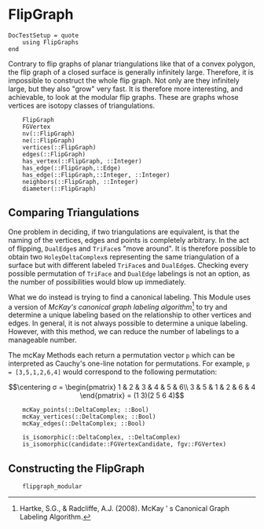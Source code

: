 # FlipGraph
```@meta
DocTestSetup = quote
    using FlipGraphs
end
```
Contrary to flip graphs of planar triangulations like that of a convex polygon, the flip graph of a closed surface is generally infinitely large.
Therefore, it is impossible to construct the whole flip graph. Not only are they infinitely large, but they also "grow" very fast. It is therefore more interesting, and achievable, to look at the modular flip graphs. These are graphs whose vertices are isotopy classes of triangulations.

```@docs
    FlipGraph
    FGVertex
    nv(::FlipGraph)
    ne(::FlipGraph)
    vertices(::FlipGraph)
    edges(::FlipGraph)
    has_vertex(::FlipGraph, ::Integer)
    has_edge(::FlipGraph,::Edge)
    has_edge(::FlipGraph,::Integer, ::Integer)
    neighbors(::FlipGraph, ::Integer)
    diameter(::FlipGraph)
```

## Comparing Triangulations


One problem in deciding, if two triangulations are equivalent, is that the naming of the vertices, edges and points is completely arbitrary.
In the act of flipping, `DualEdge`s and `TriFace`s "move around". It is therefore possible to obtain two `HoleyDeltaComplex`s representing the same triangulation of a surface but with different labeled `TriFace`s and `DualEdge`s. 
Checking every possible permutation of `TriFace` and `DualEdge` labelings is not an option, as the number of possibilities would blow up immediately. 

What we do instead is trying to find a canonical labeling. This Module uses a version of *McKay's canonical graph labeling algorithm*[^1] to try and determine a unique labeling based on the relationship to other vertices and edges. In general, it is not always possible to determine a unique labeling. However, with this method, we can reduce the number of labelings to a manageable number.

The mcKay Methods each return a permutation vector `p` which can be interpreted as Cauchy's one-line notation for permutations. 
For example, `p = [3,5,1,2,6,4]` would correspond to the following permutation:

```math
\centering
σ = \begin{pmatrix}
1 & 2 & 3 & 4 & 5 & 6\\
3 & 5 & 1 & 2 & 6 & 4
\end{pmatrix} = (1 3)(2 5 6 4)
```

```@docs
    mcKay_points(::DeltaComplex; ::Bool)
    mcKay_vertices(::DeltaComplex; ::Bool)
    mcKay_edges(::DeltaComplex; ::Bool)

    is_isomorphic(::DeltaComplex, ::DeltaComplex)
    is_isomorphic(candidate::FGVertexCandidate, fgv::FGVertex)
```

## Constructing the FlipGraph

```@docs
    flipgraph_modular
```


[^1]: Hartke, S.G., & Radcliffe, A.J. (2008). McKay ’ s Canonical Graph Labeling Algorithm.